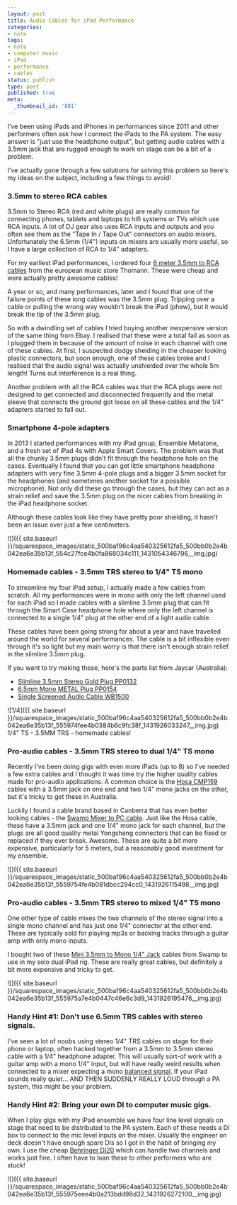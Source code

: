 ```yaml
---
layout: post
title: Audio Cables for iPad Performance
categories:
- note
tags:
- note
- computer music
- iPad
- performance
- cables
status: publish
type: post
published: true
meta:
  _thumbnail_id: '881'
---
```


I've been using iPads and iPhones in performances since 2011 and other performers often ask how I connect the iPads to the PA system. The easy answer is "just use the headphone output", but getting audio cables with a 3.5mm jack that are rugged enough to work on stage can be a bit of a problem.

I've actually gone through a few solutions for solving this problem so here's my ideas on the subject, including a few things to avoid!

### 3.5mm to stereo RCA cables

3.5mm to Stereo RCA (red and white plugs) are really common for connecting phones, tablets and laptops to hifi systems or TVs which use RCA inputs. A lot of DJ gear also uses RCA inputs and outputs and you often see them as the "Tape In / Tape Out" connectors on audio mixers. Unfortunately the 6.5mm (1/4") inputs on mixers are usually more useful, so I have a large collection of RCA to 1/4" adapters.

For my earliest iPad performances, I ordered four 
[6 meter 3.5mm to RCA cables](http://www.thomann.de/gb/the_sssnake_yrk2060.htm) from the european music store Thomann. These were cheap and were actually pretty awesome cables!

A year or so, and many performances, later and I found that one of the failure points of these long cables was the 3.5mm plug. Tripping over a cable or pulling the wrong way wouldn't break the iPad (phew), but it would break the tip of the 3.5mm plug.

So with a dwindling set of cables I tried buying another inexpensive version of the same thing from Ebay. I realised that these were a total fail as soon as I plugged them in because of the amount of noise in each channel with one of these cables. At first, I suspected dodgy sheiding in the cheaper looking plastic connectors, but soon enough, one of these cables broke and I realised that the audio signal was actually unshielded over the whole 5m length! Turns out interference is a real thing.

Another problem with all the RCA cables was that the RCA plugs were not designed to get connected and disconnected frequently and the metal sleeve that connects the ground got loose on all these cables and the 1/4" adapters started to fall out.

### Smartphone 4-pole adapters

In 2013 I started performances with my iPad group, Ensemble Metatone, and a fresh set of iPad 4s with Apple Smart Covers. The problem was that all the chunky 3.5mm plugs didn't fit through the headphone hole on the cases. Eventually I found that you can get little smartphone headphone adapters with very fine 3.5mm 4-pole plugs and a bigger 3.5mm socket for the headphones (and sometimes another socket for a possible microphone). Not only did these go through the cases, but they can act as a strain relief and save the 3.5mm plug on the nicer cables from breaking in the iPad headphone socket.

Although these cables look like they have pretty poor shielding, it hasn't been an issue over just a few centimeters.
 
![]({{ site.baseurl }}/squarespace_images/static_500baf96c4aa540325612fa5_500bb0b2e4b042ea6e35b13f_554c27fce4b0fa868034c111_1431054346796__img.jpg)

### Homemade cables - 3.5mm TRS stereo to 1/4" TS mono

To streamline my four iPad setup, I actually made a few cables from scratch. All my performances were in mono with only the left channel used for each iPad so I made cables with a slimline 3.5mm plug that can fit through the Smart Case headphone hole where only the left channel is connected to a single 1/4" plug at the other end of a light audio cable.

These cables have been going strong for about a year and have travelled around the world for several performances. The cable is a bit inflexible even through it's so light but my main worry is that there isn't enough strain relief in the slimline 3.5mm plug.

If you want to try making these, here's the parts list from Jaycar (Australia):

* [Slimline 3.5mm Stereo Gold Plug PP0132](http://www.jaycar.com.au/Interconnect/Plugs%2C-Sockets-%26-Adaptors/Phono/Slimline-3-5mm-Stereo-Gold-Plug/p/PP0132)
* [6.5mm Mono METAL Plug PP0154](http://www.jaycar.com.au/PRODUCTS/Interconnect/Plugs%2C-Sockets-%26-Adaptors/Phono/6-5mm-Mono-METAL-Plug/p/PP0154)
* [Single Screened Audio Cable WB1500](http://www.jaycar.com.au/PRODUCTS/Wire%2C-Cable-%26-Accessories/Coaxial-Cable/AV/Single-Screened-Audio-Cable/p/WB1500)
     
![1/4]({{ site.baseurl }}/squarespace_images/static_500baf96c4aa540325612fa5_500bb0b2e4b042ea6e35b13f_555974fee4b0384b6c9fc38f_1431926033247__img.jpg) 1/4" TS - 3.5MM TRS - homemade cables! 

### Pro-audio cables - 3.5mm TRS stereo to dual 1/4" TS mono

Recently I've been doing gigs with even more iPads (up to 8) so I've needed a few extra cables and I thought it was time try the higher quality cables made for pro-audio applications. A common choice is the 
[Hosa CMP159](http://www.amazon.com/Hosa-CMP159-Stereo-Breakout-10-Feet/dp/B005HGM1D6/ref=pd_bxgy_MI_img_z) cables with a 3.5mm jack on one end and two 1/4" mono jacks on the other, but it's tricky to get these in Australia.

Luckily I found a cable brand based in Canberra that has even better looking cables - the 
[Swamp Mixer to PC cable](https://www.swamp.net.au/mini-jack-to-dual-1-4-mixer-to-pc-audio-cable.html). Just like the Hosa cable, these have a 3.5mm jack and one 1/4" mono jack for each channel, but the plugs are all good quality metal Yongsheng connectors that can be fixed or replaced if they ever break. Awesome. These are quite a bit more expensive, particularly for 5 meters, but a reasonably good investment for my ensemble.
      
![]({{ site.baseurl }}/squarespace_images/static_500baf96c4aa540325612fa5_500bb0b2e4b042ea6e35b13f_5559754fe4b081dbcc294cc0_1431926115498__img.jpg)

### Pro-audio cables - 3.5mm TRS stereo to mixed 1/4" TS mono

One other type of cable mixes the two channels of the stereo signal into a single mono channel and has just one 1/4" connector at the other end. These are typically sold for playing mp3s or backing tracks through a guitar amp with only mono inputs.

I bought two of these [Mini 3.5mm to Mono 1/4" Jack](https://www.swamp.net.au/stereo-mini-3.5mm-to-mono-1-4-jack-ipod-to-amp-cable.html) cables from Swamp to use in my solo dual iPad rig. These are really great cables, but definitely a bit more expensive and tricky to get.
      
![]({{ site.baseurl }}/squarespace_images/static_500baf96c4aa540325612fa5_500bb0b2e4b042ea6e35b13f_555975a7e4b0447c46e6c3d9_1431926195476__img.jpg)

### Handy Hint #1: Don't use 6.5mm TRS cables with stereo signals.

I've seen a lot of noobs using stereo 1/4" TRS cables on stage for their phone or laptop, often hacked together from a 3.5mm to 3.5mm stereo cable with a 1/4" headphone adapter. This will usually sort-of work with a guitar amp with a mono 1/4" input, but will have really weird results when connected to a mixer expecting a mono 
[balanced signal](http://en.wikipedia.org/wiki/Balanced_audio). If your iPad sounds really quiet... AND THEN SUDDENLY REALLY LOUD through a PA system, this might be your problem.

### Handy Hint #2: Bring your own DI to computer music gigs.

When I play gigs with my iPad ensemble we have four line level signals on stage that need to be distributed to the PA system. Each of these needs a DI box to connect to the mic level inputs on the mixer. Usually the engineer on deck doesn't have enough spare DIs so I got in the habit of bringing my own. I use the cheap 
[Behringer DI20](http://www.behringer.com/EN/Products/di20.aspx) which can handle two channels and works just fine. I often have to loan these to other performers who are stuck!
      
![]({{ site.baseurl }}/squarespace_images/static_500baf96c4aa540325612fa5_500bb0b2e4b042ea6e35b13f_555975eee4b0a213bdd98d32_1431926272100__img.jpg)
